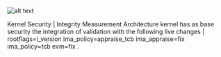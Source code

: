 ![alt text](https://raw.githubusercontent.com/jonathanvlan/zero/master/Logo-zero.png)


Kernel Security | Integrity Measurement Architecture
kernel has as base security the integration of validation with 
the following live changes | rootflags=i_version ima_policy=appraise_tcb ima_appraise=fix 
ima_policy=tcb evm=fix .


